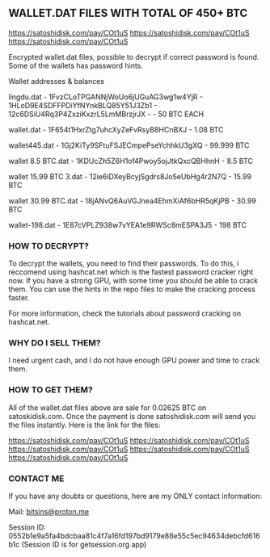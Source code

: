 ## WALLET.DAT FILES WITH TOTAL OF 450+ BTC ###

https://satoshidisk.com/pay/COt1uS
https://satoshidisk.com/pay/COt1uS
https://satoshidisk.com/pay/COt1uS

Encrypted wallet.dat files, possible to decrypt if correct password is found. Some of the wallets has password hints.

Wallet addresses & balances


lingdu.dat - 1FvzCLoTPGANNjWoUo6jUGuAG3wg1w4YjR - 1HLoD9E4SDFFPDiYfNYnkBLQ85Y51J3Zb1 - 12c6DSiU4Rq3P4ZxziKxzrL5LmMBrzjrJX - - 50 BTC EACH

wallet.dat - 1F654t1HxrZtg7uhcXyZeFvRsyB8HCnBXJ - 1.08 BTC

wallet445.dat - 1Gj2KiTy9SFtuFSJECmpePseYchhkU3gXQ - 99.999 BTC

wallet 8.5 BTC.dat - 1KDUcZh5Z6H1of4Pwoy5ojJtkQxcQBHhnH - 8.5 BTC

wallet 15.99 BTC 3.dat - 12ie6iDXeyBcyjSgdrs8Jo5eUbHg4r2N7Q - 15.99 BTC

wallet 30.99 BTC.dat - 18jANvQ6AuVGJnea4EhmXiAf6bHR5qKjPB - 30.99 BTC

wallet-198.dat - 1E87cVPLZ938w7vYEA1e9RWSc8mESPA3J5 - 198 BTC


### HOW TO DECRYPT? ###

To decrypt the wallets, you need to find their passwords. To do this, i reccomend using hashcat.net which is the fastest password cracker right now. If you have a strong GPU, with some time you should be able to crack them. You can use the hints in the repo files to make the cracking process faster.

For more information, check the tutorials about password cracking on hashcat.net.


### WHY DO I SELL THEM? ###

I need urgent cash, and I do not have enough GPU power and time to crack them.


### HOW TO GET THEM? ###

All of the wallet.dat files above are sale for 0.02625 BTC on satoskidisk.com. Once the payment is done satoshidisk.com will send you the files instantly.
Here is the link for the files:

https://satoshidisk.com/pay/COt1uS
https://satoshidisk.com/pay/COt1uS
https://satoshidisk.com/pay/COt1uS
https://satoshidisk.com/pay/COt1uS
https://satoshidisk.com/pay/COt1uS

### CONTACT ME ###

If you have any doubts or questions, here are my ONLY contact information:


Mail: bitsins@proton.me

Session ID: 0552b1e9a5fa4bdcbaa81c4f7a16fd197bd9179e88e55c5ec94634debcfd616b1c
(Session ID is for getsession.org app)

